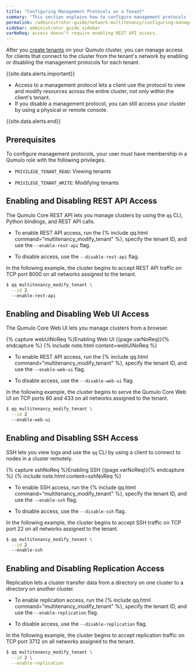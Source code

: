 ```yaml
---
title: "Configuring Management Protocols on a Tenant"
summary: "This section explains how to configure management protocols for each tenant on a Qumulo cluster."
permalink: /administrator-guide/network-multitenancy/configuring-management-protocols.html
sidebar: administrator_guide_sidebar
varNoReq: access doesn't require enabling REST API access.
---
```


After you [create tenants](partitioning-cluster-into-tenants.html) on your Qumulo cluster, you can manage access for clients that connect to the cluster from the tenant's network by enabling or disabling the management protocols for each tenant.

{{site.data.alerts.important}}
<ul>
  <li>Access to a management protocol lets a client use the protocol to view and modify resources across the entire cluster, not only within the client's tenant.</li>
  <li>If you disable a management protocol, you can still access your cluster by using a physical or remote console.</li>
</ul>
{{site.data.alerts.end}}


## Prerequisites
To configure management protocols, your user must have membership in a Qumulo role with the following privileges.

* `PRIVILEGE_TENANT_READ`: Viewing tenants

* `PRIVILEGE_TENANT_WRITE`: Modifying tenants


## Enabling and Disabling REST API Access
The Qumulo Core REST API lets you manage clusters by using the `qq` CLI, Python bindings, and REST API calls.

* To enable REST API access, run the {% include qq.html command="multitenancy_modify_tenant" %}, specify the tenant ID, and use the `--enable-rest-api` flag.

* To disable access, use the `--disable-rest-api` flag.

In the following example, the cluster begins to accept REST API traffic on TCP port 8000 on all networks assigned to the tenant.

```bash
$ qq multitenancy_modify_tenant \
  --id 2
  --enable-rest-api
```


## Enabling and Disabling Web UI Access
The Qumulo Core Web UI lets you manage clusters from a browser.

{% capture webUiNoReq %}Enabling Web UI {{page.varNoReq}}{% endcapture %}
{% include note.html content=webUiNoReq %}

* To enable REST API access, run the {% include qq.html command="multitenancy_modify_tenant" %}, specify the tenant ID, and use the `--enable-web-ui` flag.

* To disable access, use the `--disable-web-ui` flag.

In the following example, the cluster begins to serve the Qumulo Core Web UI on TCP ports 80 and 433 on all networks assigned to the tenant.

```bash
$ qq multitenancy_modify_tenant \
  --id 2
  --enable-web-ui
```


## Enabling and Disabling SSH Access
SSH lets you view logs and use the `qq` CLI by using a client to connect to nodes in a cluster remotely.

{% capture sshNoReq %}Enabling SSH {{page.varNoReq}}{% endcapture %}
{% include note.html content=sshNoReq %}

* To enable SSH access, run the {% include qq.html command="multitenancy_modify_tenant" %}, specify the tenant ID, and use the `--enable-ssh` flag.

* To disable access, use the `--disable-ssh` flag.

In the following example, the cluster begins to accept SSH traffic on TCP port 22 on all networks assigned to the tenant.

```bash
$ qq multitenancy_modify_tenant \
  --id 2
  --enable-ssh
```


## Enabling and Disabling Replication Access
Replication lets a cluster transfer data from a directory on one cluster to a directory on another cluster.

* To enable replication access, run the {% include qq.html command="multitenancy_modify_tenant" %}, specify the tenant ID, and use the `--enable-replication` flag.

* To disable access, use the `--disable-replication` flag.

In the following example, the cluster begins to accept replication traffic on TCP port 3712 on all networks assigned to the tenant.

```bash
$ qq multitenancy_modify_tenant \
  --id 2 \
  --enable-replication
```
